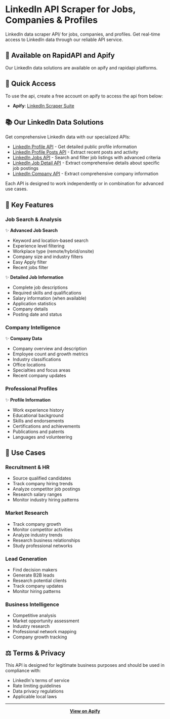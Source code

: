 # LinkedIn API Scraper for Jobs, Companies & Profiles

LinkedIn data scraper API/ for jobs, companies, and profiles. Get real-time access to LinkedIn data through our reliable API service.

## 🚀 Available on RapidAPI and Apify

Our LinkedIn data solutions are available on apify and rapidapi platforms.

## 🚀 Quick Access

To use the api, create a free account on  apify to access the api from below:
- **Apify**: [LinkedIn Scraper Suite](https://apify.com/apimaestro)

## 📚 Our LinkedIn Data Solutions

Get comprehensive LinkedIn data with our specialized APIs:

- [LinkedIn Profile API](https://apify.com/apimaestro/linkedin-profile-detail) - Get detailed public profile information
- [LinkedIn Profile Posts API](https://apify.com/apimaestro/linkedin-profile-posts) - Extract recent posts and activity
- [LinkedIn Jobs API](https://rapidapi.com/karimgreek/api/linkedin-jobs-data-api) - Search and filter job listings with advanced criteria
- [LinkedIn Job Detail API](https://apify.com/apimaestro/linkedin-job-detail) - Extract comprehensive details about specific job postings
- [LinkedIn Company API](https://apify.com/apimaestro/linkedin-company-detail) - Extract comprehensive company information

Each API is designed to work independently or in combination for advanced use cases.

## 🎯 Key Features

### Job Search & Analysis
✨ **Advanced Job Search**
- Keyword and location-based search
- Experience level filtering
- Workplace type (remote/hybrid/onsite)
- Company size and industry filters
- Easy Apply filter
- Recent jobs filter

✨ **Detailed Job Information**
- Complete job descriptions
- Required skills and qualifications
- Salary information (when available)
- Application statistics
- Company details
- Posting date and status

### Company Intelligence
✨ **Company Data**
- Company overview and description
- Employee count and growth metrics
- Industry classifications
- Office locations
- Specialties and focus areas
- Recent company updates

### Professional Profiles
✨ **Profile Information**
- Work experience history
- Educational background
- Skills and endorsements
- Certifications and achievements
- Publications and patents
- Languages and volunteering

## 💼 Use Cases

### Recruitment & HR
- Source qualified candidates
- Track company hiring trends
- Analyze competitor job postings
- Research salary ranges
- Monitor industry hiring patterns

### Market Research
- Track company growth
- Monitor competitor activities
- Analyze industry trends
- Research business relationships
- Study professional networks

### Lead Generation
- Find decision makers
- Generate B2B leads
- Research potential clients
- Track company updates
- Monitor hiring patterns

### Business Intelligence
- Competitive analysis
- Market opportunity assessment
- Industry research
- Professional network mapping
- Company growth tracking



## ⚖️ Terms & Privacy

This API is designed for legitimate business purposes and should be used in compliance with:
- LinkedIn's terms of service
- Rate limiting guidelines
- Data privacy regulations
- Applicable local laws

---

<div align="center">

**[View on Apify](https://apify.com/apimaestro)**

</div>
